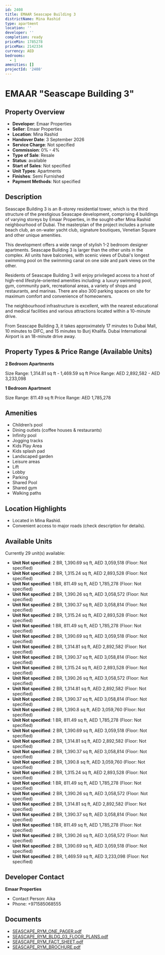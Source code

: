 ```yaml
---
id: 2408
title: EMAAR Seascape Building 3
districtName: Mina Rashid
type: apartment
location: ''
developer: ''
completion: ready
priceMin: 1785278
priceMax: 2142334
currency: AED
bedrooms:
  - 1
amenities: []
projectId: '2408'
---
```


# EMAAR "Seascape Building 3"

## Property Overview
- **Developer**: Emaar Properties
- **Seller**: Emaar Properties
- **Location**: Mina Rashid
- **Handover Date**: 3 September 2026
- **Service Charge**: Not specified
- **Commission**: 0% - 4%
- **Type of Sale**: Resale
- **Status**: available
- **Start of Sales**: Not specified
- **Unit Types**: Apartments
- **Finishes**: Semi Furnished
- **Payment Methods**: Not specified

## Description
Seascape Building 3 is an 8-storey residential tower, which is the third structure of the prestigious Seascape development, comprising 4 buildings of varying storeys by Emaar Properties, in the sought-after Mina Rashid neighbourhood of Dubai. The masterplan of the project includes a private beach club, an on-water yacht club, signature boutiques, Venetian Square and other unique amenities.

This development offers a wide range of stylish 1-2 bedroom designer apartments. Seascape Building 3 is larger than the other units in the complex. All units have balconies, with scenic views of Dubai's longest swimming pool on the swimming canal on one side and park views on the other.

Residents of Seascape Building 3 will enjoy privileged access to a host of high-end lifestyle-oriented amenities including: a luxury swimming pool, gym, community park, recreational areas, a variety of shops and restaurants, and marinas. There are also 300 parking spaces on site for maximum comfort and convenience of homeowners.

The neighbourhood infrastructure is excellent, with the nearest educational and medical facilities and various attractions located within a 10-minute drive.

From Seascape Building 3, it takes approximately 17 minutes to Dubai Mall, 10 minutes to DIFC, and 15 minutes to Burj Khalifa. Dubai International Airport is an 18-minute drive away.

## Property Types & Price Range (Available Units)
**2 Bedroom Apartments**

Size Range: 1,314.81 sq ft - 1,469.59 sq ft
Price Range: AED 2,892,582 - AED 3,233,098

**1 Bedroom Apartment**

Size Range: 811.49 sq ft
Price Range: AED 1,785,278

## Amenities
- Children’s pool
- Dining outlets  (coffee houses & restaurants)
- Infinity pool
- Jogging tracks
- Kids Play Area
- Kids splash pad
- Landscaped garden
- Leisure areas
- Lift
- Lobby
- Parking
- Shared Pool
- Shared gym
- Walking paths

## Location Highlights
- Located in Mina Rashid.
- Convenient access to major roads (check description for details).

## Available Units
Currently 29 unit(s) available:
- **Unit Not specified**: 2 BR, 1,390.69 sq ft, AED 3,059,518 (Floor: Not specified)
- **Unit Not specified**: 2 BR, 1,315.24 sq ft, AED 2,893,528 (Floor: Not specified)
- **Unit Not specified**: 1 BR, 811.49 sq ft, AED 1,785,278 (Floor: Not specified)
- **Unit Not specified**: 2 BR, 1,390.26 sq ft, AED 3,058,572 (Floor: Not specified)
- **Unit Not specified**: 2 BR, 1,390.37 sq ft, AED 3,058,814 (Floor: Not specified)
- **Unit Not specified**: 2 BR, 1,315.24 sq ft, AED 2,893,528 (Floor: Not specified)
- **Unit Not specified**: 1 BR, 811.49 sq ft, AED 1,785,278 (Floor: Not specified)
- **Unit Not specified**: 2 BR, 1,390.69 sq ft, AED 3,059,518 (Floor: Not specified)
- **Unit Not specified**: 2 BR, 1,314.81 sq ft, AED 2,892,582 (Floor: Not specified)
- **Unit Not specified**: 2 BR, 1,390.37 sq ft, AED 3,058,814 (Floor: Not specified)
- **Unit Not specified**: 2 BR, 1,315.24 sq ft, AED 2,893,528 (Floor: Not specified)
- **Unit Not specified**: 2 BR, 1,390.26 sq ft, AED 3,058,572 (Floor: Not specified)
- **Unit Not specified**: 2 BR, 1,314.81 sq ft, AED 2,892,582 (Floor: Not specified)
- **Unit Not specified**: 2 BR, 1,390.37 sq ft, AED 3,058,814 (Floor: Not specified)
- **Unit Not specified**: 2 BR, 1,390.8 sq ft, AED 3,059,760 (Floor: Not specified)
- **Unit Not specified**: 1 BR, 811.49 sq ft, AED 1,785,278 (Floor: Not specified)
- **Unit Not specified**: 2 BR, 1,390.69 sq ft, AED 3,059,518 (Floor: Not specified)
- **Unit Not specified**: 2 BR, 1,314.81 sq ft, AED 2,892,582 (Floor: Not specified)
- **Unit Not specified**: 2 BR, 1,390.37 sq ft, AED 3,058,814 (Floor: Not specified)
- **Unit Not specified**: 2 BR, 1,390.8 sq ft, AED 3,059,760 (Floor: Not specified)
- **Unit Not specified**: 2 BR, 1,315.24 sq ft, AED 2,893,528 (Floor: Not specified)
- **Unit Not specified**: 1 BR, 811.49 sq ft, AED 1,785,278 (Floor: Not specified)
- **Unit Not specified**: 2 BR, 1,390.26 sq ft, AED 3,058,572 (Floor: Not specified)
- **Unit Not specified**: 2 BR, 1,314.81 sq ft, AED 2,892,582 (Floor: Not specified)
- **Unit Not specified**: 2 BR, 1,390.37 sq ft, AED 3,058,814 (Floor: Not specified)
- **Unit Not specified**: 1 BR, 811.49 sq ft, AED 1,785,278 (Floor: Not specified)
- **Unit Not specified**: 2 BR, 1,390.26 sq ft, AED 3,058,572 (Floor: Not specified)
- **Unit Not specified**: 2 BR, 1,390.69 sq ft, AED 3,059,518 (Floor: Not specified)
- **Unit Not specified**: 2 BR, 1,469.59 sq ft, AED 3,233,098 (Floor: Not specified)

## Developer Contact
**Emaar Properties**
- Contact Person: Aika
- Phone: +971585068555

## Documents
- [SEASCAPE_RYM_ONE_PAGER.pdf](https://cdn.geniemap.net/2025/01/05/7DWskwj82XamSdbfrvF3TYNtHS0xCKr57OGauEVT.pdf)
- [SEASCAPE_RYM_BLDG_03_FLOOR_PLANS.pdf](https://cdn.geniemap.net/2023/08/09/uvqYJFvQJ2WsKr1yhj9Cg2wwKqlbMhpgFHlbm7z1.pdf)
- [SEASCAPE_RYM_FACT_SHEET.pdf](https://cdn.geniemap.net/2023/08/09/W9Vy8PjdCGktAPrUp7vZNqaocQlq6TbVZYVzsIfk.pdf)
- [SEASCAPE_RYM_BROCHURE.pdf](https://cdn.geniemap.net/2023/08/09/OfwHh9Jvf2KSWuIxE93ebmNC2FHTMCDRQStYEBrS.pdf)
